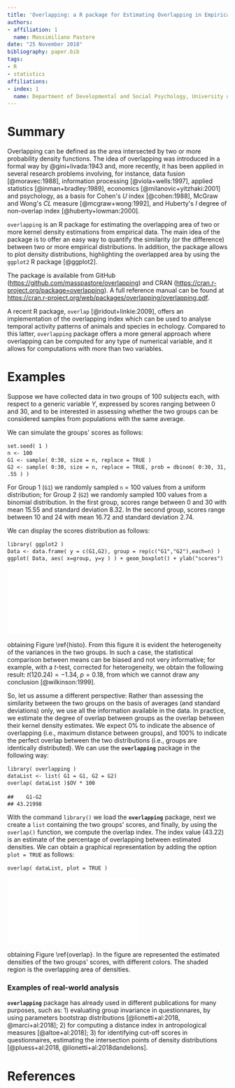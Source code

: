 ```yaml
---
title: 'Overlapping: a R package for Estimating Overlapping in Empirical Distributions'
authors:
- affiliation: 1
  name: Massimiliano Pastore
date: "25 November 2018"
bibliography: paper.bib
tags:
- R
- statistics
affiliations:
- index: 1
  name: Department of Developmental and Social Psychology, University of Padova
---
```


# Summary

Overlapping can be defined as the area intersected by two or more probability density functions. The idea of overlapping was introduced in a formal way by @gini+livada:1943 and, more recently, it has been applied in several research problems involving, for instance, data fusion [@moravec:1988], information processing [@viola+wells:1997], applied statistics [@inman+bradley:1989], economics [@milanovic+yitzhaki:2001] and psychology, as a basis for Cohen's $U$ index [@cohen:1988], McGraw and Wong's $CL$ measure [@mcgraw+wong:1992], and  Huberty's $I$ degree of non-overlap index [@huberty+lowman:2000].

``overlapping`` is an R package for estimating the overlapping area of two or more kernel density estimations from empirical data. The main idea of the package is to offer an easy way to quantify the similarity (or the difference) between two or more empirical distributions. In addition, the package allows to plot density distributions, highlighting the overlapped area by using the ``ggplot2`` R package [@ggplot2].


The package is available from GitHub (https://github.com/masspastore/overlapping) and CRAN (https://cran.r-project.org/package=overlapping). A full reference manual can be found at https://cran.r-project.org/web/packages/overlapping/overlapping.pdf.

A recent R package, ``overlap`` [@ridout+linkie:2009], offers an implementation of the overlapping index which can be used to analyse temporal activity patterns of animals and species in echology. Compared to this latter, ``overlapping`` package offers a more general approach where overlapping can be computed for any type of numerical variable, and it allows for computations with more than two variables.


# Examples

Suppose we have collected data in two groups of 100 subjects each, with respect to a generic variable *Y*, expressed by scores ranging between 0 and 30, and to be interested in assessing whether the two groups can be considered samples from populations with the same average.

We can simulate the groups' scores as follows:

    set.seed( 1 )
    n <- 100
    G1 <- sample( 0:30, size = n, replace = TRUE )
    G2 <- sample( 0:30, size = n, replace = TRUE, prob = dbinom( 0:30, 31, .55 ) )

For Group 1 (`G1`) we randomly sampled `n` = 100 values from a uniform distribution; for Group 2 (`G2`) we randomly sampled 100 values from a binomial distribution. In the first group, scores range between 0 and 30 with mean 15.55 and standard deviation 8.32. In the second group, scores range between 10 and 24 with mean 16.72 and standard deviation 2.74.

We can display the scores distribution as follows:

    library( ggplot2 )
    Data <- data.frame( y = c(G1,G2), group = rep(c("G1","G2"),each=n) )
    ggplot( Data, aes( x=group, y=y ) ) + geom_boxplot() + ylab("scores")
    
![Scores distribution of simulated groups of 100 subjects each.\label{histo}](histo-1.pdf)

obtaining Figure \ref{histo}. From this figure it is evident the heterogeneity of the variances in the two groups. In such a case, the statistical comparison between means can be biased and not very informative; for example, with a $t$-test, corrected for heterogeneity, we obtain the following result: $t(120.24)= -1.34$, $p=0.18$, from which we cannot draw any conclusion [@wilkinson:1999].

So, let us assume a different perspective: Rather than assessing the
similarity between the two groups on the basis of averages (and standard deviations) only, we use all the information available in the data. 
In practice, we estimate the degree of overlap between groups as the overlap between their kernel density estimates. We expect 0% to indicate the absence of overlapping (i.e., maximum distance between groups), and 100% to indicate the perfect overlap between the two distributions (i.e., groups are identically distributed). We can use the **`overlapping`** package in the following way:

    library( overlapping )
    dataList <- list( G1 = G1, G2 = G2)
    overlap( dataList )$OV * 100

    ##    G1-G2 
    ## 43.21998

With the command `library()` we load the **`overlapping`** package, next we create a `list` containing the two groups' scores, and finally, by using the `overlap()` function, we compute the overlap index. The index value (43.22) is an estimate of the percentage of overlapping between estimated densities. We can obtain a graphical representation by adding the option `plot = TRUE` as follows:

    overlap( dataList, plot = TRUE )

![Comparison between densities of two groups. The overlap (43\%) is represented by the shaded area.\label{overlap}](overlap1-1.pdf)

obtaining Figure \ref{overlap}. In the figure are represented the estimated densities of the two groups' scores, with different colors. The shaded region is the overlapping area of densities.

### Examples of real-world analysis

**``overlapping``** package has already used in different publications for many purposes, such as: 1) evaluating group invariance in questionnares, by using parameters bootstrap distributions  [@lionetti+al:2018, @marci+al:2018]; 2) for computing a distance index in antropological measures [@altoe+al:2018]; 3) for identifying cut-off scores in questionnaires, estimating the intersection points of density distributions [@pluess+al:2018, @lionetti+al:2018dandelions].  

# References

